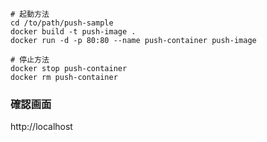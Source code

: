 ```
# 起動方法
cd /to/path/push-sample
docker build -t push-image .
docker run -d -p 80:80 --name push-container push-image

# 停止方法
docker stop push-container
docker rm push-container
```

### 確認画面
http://localhost

